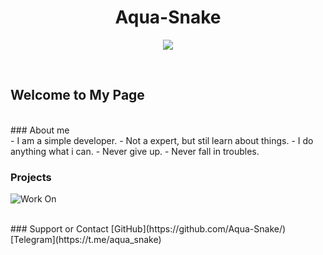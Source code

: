 <div style="text-align:center"><h1>Aqua-Snake</h1></div>
<p align="center">
  <img src="https://i.ibb.co/nmNMqr6/aqlogo.png" />
</p>


<br>
<h2>Welcome to My Page </h2>

<br>
### About me 
<br>
- I am a simple developer.
- Not a expert, but stil learn about things.
- I do anything what i can.
- Never give up.
- Never fall in troubles.

### Projects 
![Work On](https://i.ibb.co/h26VWqL/CyberBot.jpg)


<br>
### Support or Contact
[GitHub](https://github.com/Aqua-Snake/)
[Telegram](https://t.me/aqua_snake)
